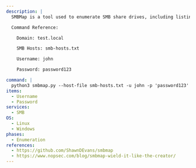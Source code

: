 ```yaml
---
description: |
  SMBMap is a tool used to enumerate SMB share drives, including listing share drive permissions, share contents, upload/download functionality, file name enumeration, and remote command execution. The following command will enumerate a list of SMB hosts for files and filenames containing the keyword 'password'.

  Command Reference:

  	Domain: test.local

  	SMB Hosts: smb-hosts.txt

  	Username: john

  	Password: password123

command: |
  python3 smbmap.py --host-file smb-hosts.txt -u john -p 'password123' -d test.local -F password
items:
  - Username
  - Password
services:
  - SMB
OS:
  - Linux
  - Windows
phases:
  - Enumeration
references:
  - https://github.com/ShawnDEvans/smbmap
  - https://www.nopsec.com/blog/smbmap-wield-it-like-the-creator/
---
```

